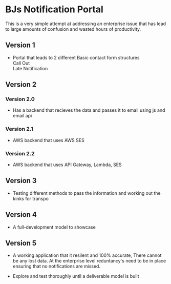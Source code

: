 # BJs Notification Portal
This is a very simple attempt at addressing an enterprise issue that has lead to large amounts of confusion and wasted hours of productivity.<br>
## Version 1
- Portal that leads to 2 different Basic contact form structures
<br>Call Out<br>Late Notification

## Version 2
### Version 2.0
- Has a backend that recieves the data and passes it to email using js and email api
### Version 2.1
- AWS backend that uses AWS SES 
### Version 2.2
- AWS backend that uses API Gateway, Lambda, SES 

## Version 3
- Testing different methods to pass the information and working out the kinks for transpo

## Version 4
- A full-development model to showcase

## Version 5
- A working application that it resilent and 100% accurate, There cannot be any lost data. At the enterprise level reduntancy's need to be in place ensuring that no notifications are missed.
* Explore and test thoroughly until a deliverable model is built 
